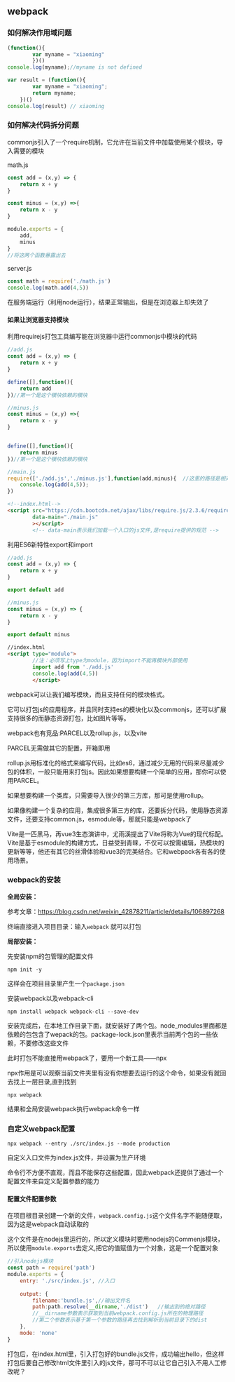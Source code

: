 ## webpack

### 如何解决作用域问题

```js
(function(){
		var myname = "xiaoming"
		})()
console.log(myname);//myname is not defined
```

```js
var result = (function(){
		var myname = "xiaoming";
		return myname;
	})()
console.log(result) // xiaoming
```



### 如何解决代码拆分问题

commonjs引入了一个require机制，它允许在当前文件中加载使用某个模块，导入需要的模块

math.js

```js
const add = (x,y) => {
	return x + y
}

const minus = (x,y) =>{
	return x - y
}

module.exports = {
	add,
	minus
}
//将这两个函数暴露出去
```

server.js

```js
const math = require('./math.js')
console.log(math.add(4,5))
```

在服务端运行（利用node运行），结果正常输出，但是在浏览器上却失效了

#### 如果让浏览器支持模块

利用requirejs打包工具编写能在浏览器中运行commonjs中模块的代码

```js
//add.js
const add = (x,y) => {
	return x + y
}

define([],function(){
	return add
})//第一个是这个模块依赖的模块
```

```js
//minus.js
const minus = (x,y) =>{
	return x - y
}


define([],function(){
	return minus
})//第一个是这个模块依赖的模块
```

```js
//main.js
require(['./add.js','./minus.js'],function(add,minus){	//这里的路径是相对于index.html的路径
	console.log(add(4,5));
})
```

```html
<!--index.html-->
<script src="https://cdn.bootcdn.net/ajax/libs/require.js/2.3.6/require.js"
		data-main="./main.js"
		></script>
		<!-- data-main表示我们加载一个入口的js文件,是require提供的规范 -->
```

利用ES6新特性export和import

```js
//add.js
const add = (x,y) => {
	return x + y
}

export default add
```

```js
//minus.js
const minus = (x,y) => {
	return x - y
}

export default minus
```

```html
//index.html
<script type="module">
		//注：必须写上type为module，因为import不能再模块外部使用
		import add from './add.js'
		console.log(add(4,5))
		</script>
```

webpack可以让我们编写模块，而且支持任何的模块格式。

它可以打包js的应用程序，并且同时支持es的模块化以及commonjs，还可以扩展支持很多的而静态资源打包，比如图片等等。

webpack也有竞品:PARCEL以及rollup.js，以及vite

PARCEL无需做其它的配置，开箱即用

rollup.js用标准化的格式来编写代码，比如es6，通过减少无用的代码来尽量减少包的体积，一般只能用来打包js。因此如果想要构建一个简单的应用，那你可以使用PARCEL。

如果想要构建一个类库，只需要导入很少的第三方库，那可是使用rollup。

如果像构建一个复杂的应用，集成很多第三方的库，还要拆分代码，使用静态资源文件，还要支持common.js，esmodule等，那就只能是webpack了

Vite是一匹黑马，再vue3生态演讲中，尤雨溪提出了Vite将称为Vue的现代标配。Vite是基于esmodule的构建方式，日益受到青睐，不仅可以按需编辑，热模块的更新等等，他还有其它的丝滑体验和vue3的完美结合。它和webpack各有各的使用场景。

### webpack的安装

**全局安装：**

参考文章：https://blog.csdn.net/weixin_42878211/article/details/106897268

终端直接进入项目目录：输入`webpack` 就可以打包

**局部安装：**

先安装npm的包管理的配置文件

```
npm init -y
```

这样会在项目目录里产生一个`package.json`

安装webpack以及webpack-cli

```
npm install webpack webpack-cli --save-dev
```

安装完成后，在本地工作目录下面，就安装好了两个包。node_modules里面都是依赖的包包含了wepack的包。package-lock.json里表示当前两个包的一些依赖，不要修改这些文件

此时打包不能直接用webpack了，要用一个新工具——npx

npx作用是可以观察当前文件夹里有没有你想要去运行的这个命令，如果没有就回去找上一层目录,直到找到

```
npx webpack
```

结果和全局安装webpack执行webpack命令一样

### 自定义webpack配置

```
npx webpack --entry ./src/index.js --mode production
```

自定义入口文件为index.js文件，并设置为生产环境

命令行不方便不直观，而且不能保存这些配置，因此webpack还提供了通过一个配置文件来自定义配置参数的能力

#### 配置文件配置参数

在项目根目录创建一个新的文件，`webpack.config.js`这个文件名字不能随便取，因为这是webpack自动读取的

这个文件是在nodejs里运行的，所以定义模块时要用nodejs的Commenjs模块，所以使用`module.exports`去定义,把它的值赋值为一个对象，这是一个配置对象

```js
//引入nodejs模块
const path = require('path')
module.exports = {
	entry: './src/index.js', //入口
	
	output: {
		filename:'bundle.js',//输出文件名
		path:path.resolve(__dirname,'./dist')	//输出到的绝对路径
		//__dirname参数表示获取到当前webpack.config.js所在的物理路径
		//第二个参数表示基于第一个参数的路径再去找到解析到当前目录下的dist
	},
	mode: 'none'
}
```

打包后，在index.html里，引入打包好的bundle.js文件，成功输出hello，但这样打包后要自己修改html文件里引入的js文件，那可不可以让它自己引入不用人工修改呢？